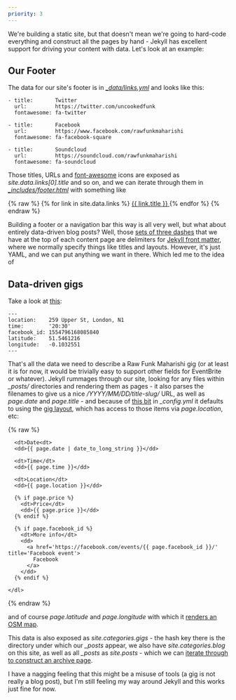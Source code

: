 ```yaml
---
priority: 3
---
```

We're building a static site, but that doesn't mean we're going to hard-code everything and construct all the pages by hand - Jekyll has excellent support for driving your content with data. Let's look at an example:

## Our Footer

The data for our site's footer is in *[_data/links.yml](https://github.com/rawfunkmaharishi/rawfunkmaharishi.github.io/blob/master/_data/links.yml)* and looks like this:

    - title:       Twitter
      url:         https://twitter.com/uncookedfunk
      fontawesome: fa-twitter

    - title:       Facebook
      url:         https://www.facebook.com/rawfunkmaharishi
      fontawesome: fa-facebook-square

    - title:       Soundcloud
      url:         https://soundcloud.com/rawfunkmaharishi
      fontawesome: fa-soundcloud

Those titles, URLs and [font-awesome](http://fortawesome.github.io/Font-Awesome/icons/) icons are exposed as _site.data.links[0].title_ and so on, and we can iterate through them in *[_includes/footer.html](https://github.com/rawfunkmaharishi/rawfunkmaharishi.github.io/blob/master/_includes/footer.html)* with something like

{% raw %}
    {% for link in site.data.links %}
      <a href='{{ link.url }}' title='{{ link.title }}'>
        <i class='fa {{ link.fontawesome }}'></i>
        <span class='hidden-xs'> {{ link.title }}</span>
      </a>
    {% endfor %}
{% endraw %}

Building a footer or a navigation bar this way is all very well, but what about entirely data-driven blog posts? Well, those [sets of three dashes](http://rawfunkmaharishi.uk/blog/2014/11/11/getting-started-with-jekyll/#create-some-content) that we have at the top of each content page are delimiters for [Jekyll front matter](http://jekyllrb.com/docs/frontmatter/), where we normally specify things like titles and layouts. However, it's just YAML, and we can put anything we want in there. Which led me to the idea of

## Data-driven gigs

Take a look at [this](https://github.com/rawfunkmaharishi/rawfunkmaharishi.github.io/blob/master/gigs/_posts/2014-12-04-buffalo-bar.yml):

    ---
    location:    259 Upper St, London, N1
    time:        '20:30'
    facebook_id: 1554796168085840
    latitude:    51.5461216
    longitude:   -0.1032551
    ---

That's all the data we need to describe a Raw Funk Maharishi gig (or at least it is for now, it would be trivially easy to support other fields for EventBrite or whatever). Jekyll rummages through our site, looking for any files within *_posts/* directories and rendering them as pages - it also parses the filenames to give us a nice _/YYYY/MM/DD/title-slug/_ URL, as well as _page.date_ and _page.title_ - and because of [this bit](https://github.com/rawfunkmaharishi/rawfunkmaharishi.github.io/blob/master/_config.yml#L9-L16) in *_config.yml* it defaults to using the [gig layout](https://github.com/rawfunkmaharishi/rawfunkmaharishi.github.io/blob/master/_layouts/gig.html),
which has access to those items via _page.location_, etc:

{% raw %}
    <dl class='dl-horizontal'>

      <dt>Date<dt>
      <dd>{{ page.date | date_to_long_string }}</dd>

      <dt>Time</dt>
      <dd>{{ page.time }}</dd>

      <dt>Location</dt>
      <dd>{{ page.location }}</dd>

      {% if page.price %}
        <dt>Price</dt>
        <dd>{{ page.price }}</dd>
      {% endif %}

      {% if page.facebook_id %}
        <dt>More info</dt>
        <dd>
          <a href='https://facebook.com/events/{{ page.facebook_id }}/' title='Facebook event'>
            Facebook
          </a>
        </dd>
      {% endif %}

    </dl>
{% endraw %}

and of course _page.latitude_ and _page.longitude_ with which it [renders an OSM map](http://rawfunkmaharishi.uk/blog/2014/11/10/embedding-open-street-map/).

This data is also exposed as _site.categories.gigs_ - the hash key there is the directory under which our *_posts* appear, we also have _site.categories.blog_ on this site, as well as all *_posts* as _site.posts_ - which we can [iterate through to construct an archive page](https://github.com/rawfunkmaharishi/rawfunkmaharishi.github.io/blob/master/gigs.html#L22-L32).

I have a nagging feeling that this might be a misuse of tools (a gig is not really a blog post), but I'm still feeling my way around Jekyll and this works just fine for now.
